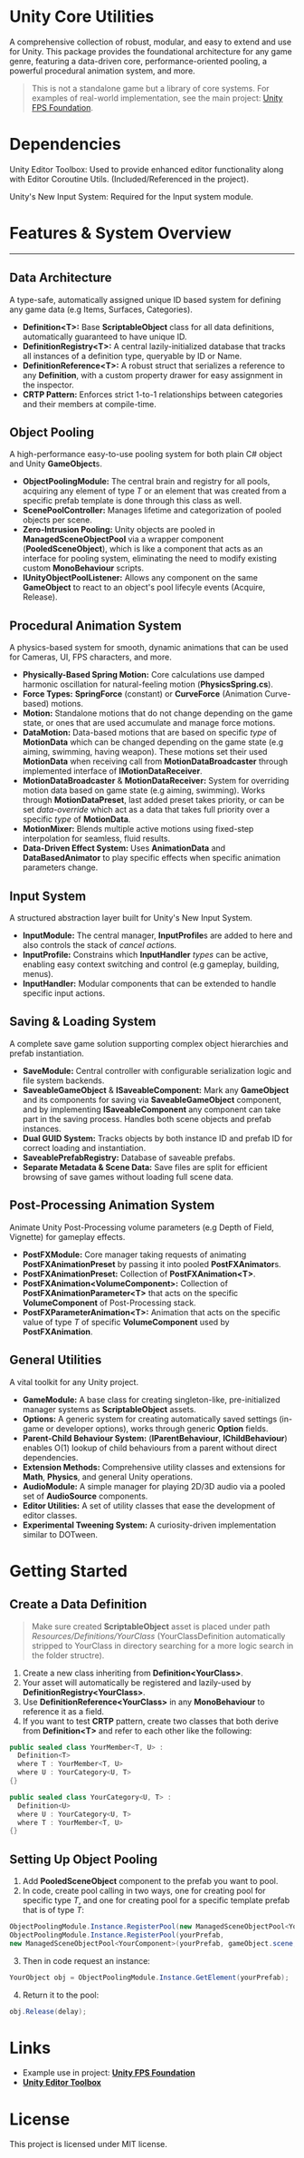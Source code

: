 # Unity Core Utilities

A comprehensive collection of robust, modular, and easy to extend and use for Unity. This package provides the foundational architecture for any game genre, featuring a data-driven core, performance-oriented pooling, a powerful procedural animation system, and more.

> This is not a standalone game but a library of core systems. For examples of real-world implementation, see the main project: [Unity FPS Foundation](https://github.com/fuchsteufelswild/Unity-FPS-Foundation).

# Dependencies
Unity Editor Toolbox: Used to provide enhanced editor functionality along with Editor Coroutine Utils. (Included/Referenced in the project).

Unity's New Input System: Required for the Input system module.

# Features & System Overview

---

## Data Architecture
A type-safe, automatically assigned unique ID based system for defining any game data (e.g Items, Surfaces, Categories).

- **Definition\<T>:** Base **ScriptableObject** class for all data definitions, automatically guaranteed to have unique ID.
- **DefinitionRegistry\<T>:** A central lazily-initialized database that tracks all instances of a definition type, queryable by ID or Name.
- **DefinitionReference\<T>:** A robust struct that serializes a reference to any **Definition**, with a custom property drawer for easy assignment
in the inspector.
- **CRTP Pattern:** Enforces strict 1-to-1 relationships between categories and their members at compile-time.

## Object Pooling
A high-performance easy-to-use pooling system for both plain C# object and Unity **GameObject**s. 

- **ObjectPoolingModule:** The central brain and registry for all pools, acquiring any element of type *T* or an element that was created from a specific prefab template is done through this class as well.
- **ScenePoolController:** Manages lifetime and categorization of pooled objects per scene.
- **Zero-Intrusion Pooling:** Unity objects are pooled in **ManagedSceneObjectPool** via a wrapper component (**PooledSceneObject**), which is like a component that acts as an interface for pooling system, eliminating the need to modify existing custom **MonoBehaviour** scripts.
- **IUnityObjectPoolListener:** Allows any component on the same **GameObject** to react to an object's pool lifecyle events (Acquire, Release).

## Procedural Animation System
A physics-based system for smooth, dynamic animations that can be used for Cameras, UI, FPS characters, and more.

- **Physically-Based Spring Motion:** Core calculations use damped harmonic oscillation for natural-feeling motion (**PhysicsSpring.cs**).
- **Force Types:** **SpringForce** (constant) or **CurveForce** (Animation Curve-based) motions.
- **Motion:** Standalone motions that do not change depending on the game state, or ones that are used accumulate and manage force motions.
- **DataMotion:** Data-based motions that are based on specific *type* of **MotionData** which can be changed depending on the game state (e.g aiming, swimming, having weapon). These motions set their used **MotionData** when receiving call from **MotionDataBroadcaster** through implemented interface of **IMotionDataReceiver**.
- **MotionDataBroadcaster** & **MotionDataReceiver:** System for overriding motion data based on game state (e.g aiming, swimming). Works through **MotionDataPreset**, last added preset takes priority, or can be set *data-override* which act as a data that takes full priority over a specific *type* of **MotionData**.
- **MotionMixer:** Blends multiple active motions using fixed-step interpolation for seamless, fluid results.
- **Data-Driven Effect System:** Uses **AnimationData** and **DataBasedAnimator** to play specific effects when specific animation parameters change.

## Input System
A structured abstraction layer built for Unity's New Input System.

- **InputModule:** The central manager, **InputProfile**s are added to here and also controls the stack of *cancel action*s.
- **InputProfile:** Constrains which **InputHandler** *types* can be active, enabling easy context switching and control (e.g gameplay, building, menus).
- **InputHandler:** Modular components that can be extended to handle specific input actions.

## Saving & Loading System
A complete save game solution supporting complex object hierarchies and prefab instantiation.

- **SaveModule:** Central controller with configurable serialization logic and file system backends.
- **SaveableGameObject** & **ISaveableComponent:** Mark any **GameObject** and its components for saving via **SaveableGameObject** component, and by implementing **ISaveableComponent** any component can take part in the saving process. Handles both scene objects and prefab instances.
- **Dual GUID System:** Tracks objects by both instance ID and prefab ID for correct loading and instantiation.
- **SaveablePrefabRegistry:** Database of saveable prefabs.
- **Separate Metadata & Scene Data:** Save files are split for efficient browsing of save games without loading full scene data.

## Post-Processing Animation System
Animate Unity Post-Processing volume parameters (e.g Depth of Field, Vignette) for gameplay effects.

- **PostFXModule:** Core manager taking requests of animating **PostFXAnimationPreset** by passing it into pooled **PostFXAnimator**s.
- **PostFXAnimationPreset:** Collection of **PostFXAnimation\<T>**.
- **PostFXAnimation\<VolumeComponent>:** Collection of **PostFXAnimationParameter\<T>** that acts on the specific **VolumeComponent** of Post-Processing stack.
- **PostFXParameterAnimation\<T>:** Animation that acts on the specific value of type *T* of specific **VolumeComponent** used by **PostFXAnimation**.

## General Utilities
A vital toolkit for any Unity project.

- **GameModule:** A base class for creating singleton-like, pre-initialized manager systems as **ScriptableObject** assets.
- **Options<T>:** A generic system for creating automatically saved settings (in-game or developer options), works through generic **Option<T>** fields.
- **Parent-Child Behaviour System:** (**IParentBehaviour**, **IChildBehaviour**) enables O(1) lookup of child behaviours from a parent without direct dependencies.
- **Extension Methods:** Comprehensive utility classes and extensions for **Math**, **Physics**, and general Unity operations.
- **AudioModule:** A simple manager for playing 2D/3D audio via a pooled set of **AudioSource** components.
- **Editor Utilities:** A set of utility classes that ease the development of editor classes.
- **Experimental Tweening System:** A curiosity-driven implementation similar to DOTween.

# Getting Started

## Create a Data Definition

> Make sure created **ScriptableObject** asset is placed under path *Resources/Definitions/YourClass* (YourClassDefinition automatically stripped to YourClass in directory searching for a more logic search in the folder structre).

1. Create a new class inheriting from **Definition\<YourClass>**.
2. Your asset will automatically be registered and lazily-used by **DefinitionRegistry\<YourClass>**.
3. Use **DefinitionReference\<YourClass>** in any **MonoBehaviour** to reference it as a field.
4. If you want to test **CRTP** pattern, create two classes that both derive from **Definition\<T>** and refer to each other like the following:
```csharp
public sealed class YourMember<T, U> : 
  Definition<T> 
  where T : YourMember<T, U> 
  where U : YourCategory<U, T>
{}

public sealed class YourCategory<U, T> :
  Definition<U>
  where U : YourCategory<U, T>
  where T : YourMember<T, U>
{}
```

## Setting Up Object Pooling

1. Add **PooledSceneObject** component to the prefab you want to pool.
2. In code, create pool calling in two ways, one for creating pool for specific type *T*, and one for creating pool for a specific template prefab that is of type *T*:
```csharp
ObjectPoolingModule.Instance.RegisterPool(new ManagedSceneObjectPool<YourComponent>(gameObject.scene, YourPoolCategory.YourCategory, minSize, maxSize);
ObjectPoolingModule.Instance.RegisterPool(yourPrefab,
new ManagedSceneObjectPool<YourComponent>(yourPrefab, gameObject.scene, YourPoolCategory.YourCategory, minSize, maxSize);
```
3. Then in code request an instance:
```csharp
YourObject obj = ObjectPoolingModule.Instance.GetElement(yourPrefab);
```
4. Return it to the pool:
```csharp
obj.Release(delay);
```

# Links

- Example use in project: [**Unity FPS Foundation**](https://github.com/fuchsteufelswild/Unity-FPS-Foundation)
- [**Unity Editor Toolbox**](https://github.com/arimger/Unity-Editor-Toolbox)

# License

This project is licensed under MIT license.
